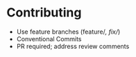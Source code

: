 # Contributing
- Use feature branches (feature/*, fix/*)
- Conventional Commits
- PR required; address review comments
